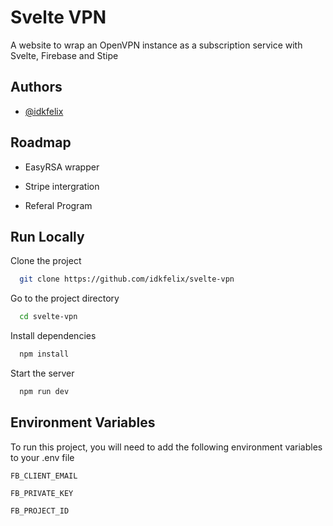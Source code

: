 
# Svelte VPN

A website to wrap an OpenVPN instance as a subscription service with Svelte, Firebase and Stipe


## Authors

- [@idkfelix](https://www.github.com/idkfelix)


## Roadmap

- EasyRSA wrapper

- Stripe intergration

- Referal Program


## Run Locally

Clone the project

```bash
  git clone https://github.com/idkfelix/svelte-vpn
```

Go to the project directory

```bash
  cd svelte-vpn
```

Install dependencies

```bash
  npm install
```

Start the server

```bash
  npm run dev
```


## Environment Variables

To run this project, you will need to add the following environment variables to your .env file

`FB_CLIENT_EMAIL`

`FB_PRIVATE_KEY`

`FB_PROJECT_ID`

